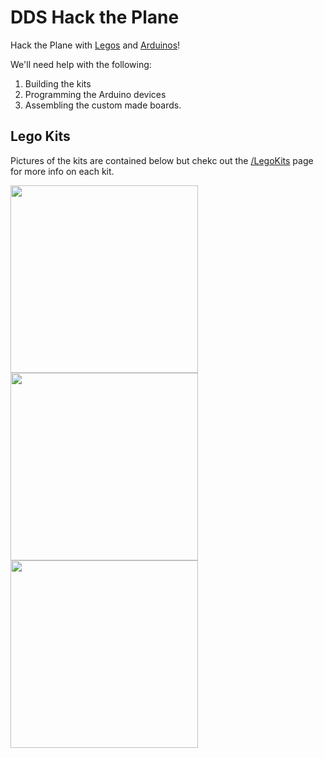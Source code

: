 # DDS Hack the Plane

Hack the Plane with [Legos](https://www.lego.com/en-us) and [Arduinos](https://www.arduino.cc/)!

We'll need help with the following:
1. Building the kits
2. Programming the Arduino devices
3. Assembling the custom made boards.

## Lego Kits
Pictures of the kits are contained below but chekc out the [/LegoKits](https://github.com/deptofdefense/hackThePlane/tree/master/LegoKIts) page for more info on each kit.

<img src="https://images.brickset.com/sets/images/42025-1.jpg?201311210338" width="300">
<img src="https://images.brickset.com/sets/images/42052-1.jpg?201601050913" width="300">
<img src="https://images.brickset.com/sets/images/42066-1.jpg?201611300919" width="300">

